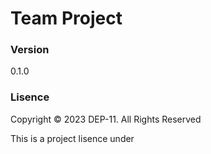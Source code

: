 # Team Project

### Version
0.1.0


### Lisence

Copyright &copy; 2023 DEP-11. All Rights Reserved<br>

This is a project lisence under